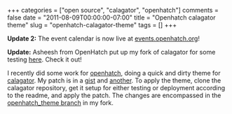 +++
categories = ["open source", "calagator", "openhatch"]
comments = false
date = "2011-08-09T00:00:00-07:00"
title = "Openhatch calagator theme"
slug =  "openhatch-calagator-theme"
tags = []
+++

**Update 2:** The event calendar is now live at [events.openhatch.org][7]!

**Update:** Asheesh from OpenHatch put up my fork of calagator for some testing [here][6].  Check it out!

I recently did some work for [openhatch][1], doing a quick and dirty theme for [calagator][2].  My patch is in a [gist][3] and [another][4].  To apply the theme, clone the calagator repository, get it setup for either testing or deployment according to the readme, and apply the patch.  The changes are encompassed in the [openhatch_theme branch][5] in my fork.

[1]: http://openhatch.org
[2]: https://github.com/calagator/calagator
[3]: https://gist.github.com/1136136
[4]: https://gist.github.com/1136129
[5]: https://github.com/jcsims/calagator/tree/openhatch_theme
[6]: http://calendar-beta.openhatch.org/
[7]: http://events.openhatch.org
